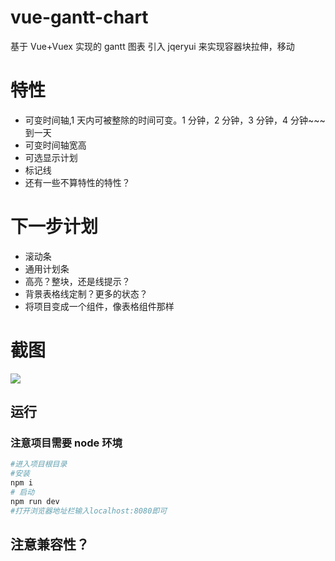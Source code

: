# vue-gantt-chart

基于 Vue+Vuex 实现的 gantt 图表
引入 jqeryui 来实现容器块拉伸，移动

# 特性

- 可变时间轴,1 天内可被整除的时间可变。1 分钟，2 分钟，3 分钟，4 分钟~~~到一天
- 可变时间轴宽高
- 可选显示计划
- 标记线
- 还有一些不算特性的特性？

# 下一步计划

- 滚动条
- 通用计划条
- 高亮？整块，还是线提示？
- 背景表格线定制？更多的状态？
- 将项目变成一个组件，像表格组件那样

# 截图

![](https://raw.githubusercontent.com/w1301625107/vue-gantt-chart/master/screenshot/page1.png)

## 运行

### 注意项目需要 node 环境

```bash
#进入项目根目录
#安装
npm i
# 启动
npm run dev
#打开浏览器地址栏输入localhost:8080即可
```

## 注意兼容性？
